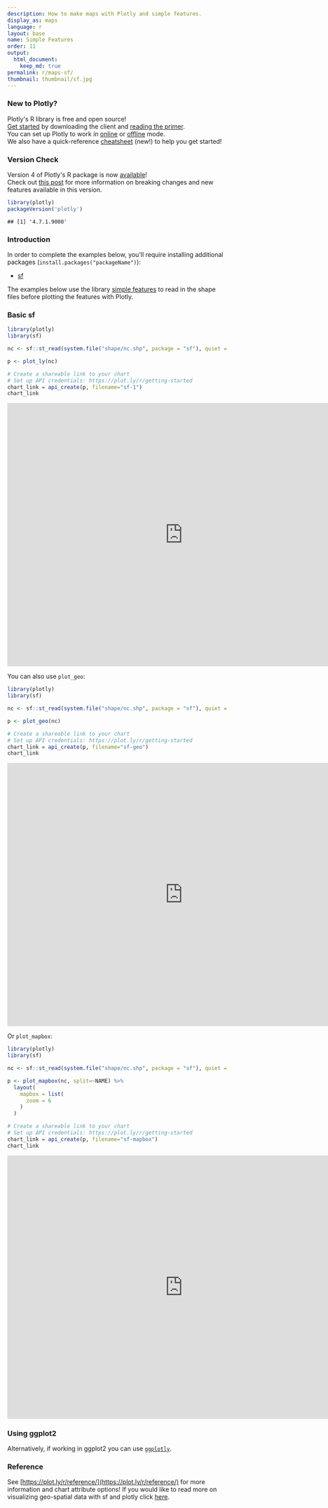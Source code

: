 ```yaml
---
description: How to make maps with Plotly and simple features.
display_as: maps
language: r
layout: base
name: Simple Features
order: 11
output:
  html_document:
    keep_md: true
permalink: r/maps-sf/
thumbnail: thumbnail/sf.jpg
---
```


### New to Plotly?

Plotly's R library is free and open source!<br>
[Get started](https://plot.ly/r/getting-started/) by downloading the client and [reading the primer](https://plot.ly/r/getting-started/).<br>
You can set up Plotly to work in [online](https://plot.ly/r/getting-started/#hosting-graphs-in-your-online-plotly-account) or [offline](https://plot.ly/r/offline/) mode.<br>
We also have a quick-reference [cheatsheet](https://images.plot.ly/plotly-documentation/images/r_cheat_sheet.pdf) (new!) to help you get started!

### Version Check

Version 4 of Plotly's R package is now [available](https://plot.ly/r/getting-started/#installation)!<br>
Check out [this post](http://moderndata.plot.ly/upgrading-to-plotly-4-0-and-above/) for more information on breaking changes and new features available in this version.


```r
library(plotly)
packageVersion('plotly')
```

```
## [1] '4.7.1.9000'
```

### Introduction

In order to complete the examples below, you'll require installing additional packages (`install.packages("packageName")`):
- [sf](https://github.com/r-spatial/sf)

The examples below use the library [simple features](https://r-spatial.github.io/sf/) to read in the shape files before plotting the features with Plotly.

### Basic sf 


```r
library(plotly)
library(sf)

nc <- sf::st_read(system.file("shape/nc.shp", package = "sf"), quiet = TRUE)

p <- plot_ly(nc)

# Create a shareable link to your chart
# Set up API credentials: https://plot.ly/r/getting-started
chart_link = api_create(p, filename="sf-1")
chart_link
```

<iframe src="https://plot.ly/~RPlotBot/5439.embed" width="800" height="600" id="igraph" scrolling="no" seamless="seamless" frameBorder="0"> </iframe>

You can also use `plot_geo`:


```r
library(plotly)
library(sf)

nc <- sf::st_read(system.file("shape/nc.shp", package = "sf"), quiet = TRUE)

p <- plot_geo(nc)

# Create a shareable link to your chart
# Set up API credentials: https://plot.ly/r/getting-started
chart_link = api_create(p, filename="sf-geo")
chart_link
```

<iframe src="https://plot.ly/~RPlotBot/5441.embed" width="800" height="600" id="igraph" scrolling="no" seamless="seamless" frameBorder="0"> </iframe>

Or `plot_mapbox`:


```r
library(plotly)
library(sf)

nc <- sf::st_read(system.file("shape/nc.shp", package = "sf"), quiet = TRUE)

p <- plot_mapbox(nc, split=~NAME) %>%
  layout(
    mapbox = list(
      zoom = 6
    )
  )

# Create a shareable link to your chart
# Set up API credentials: https://plot.ly/r/getting-started
chart_link = api_create(p, filename="sf-mapbox")
chart_link
```

<iframe src="https://plot.ly/~RPlotBot/5443.embed" width="800" height="600" id="igraph" scrolling="no" seamless="seamless" frameBorder="0"> </iframe>

### Using ggplot2

Alternatively, if working in ggplot2 you can use [`ggplotly`](https://plot.ly/ggplot2/maps-sf/).

### Reference

See [https://plot.ly/r/reference/](https://plot.ly/r/reference/) for more information and chart attribute options! If you would like to read more on visualizing geo-spatial data with sf and plotly click [here](https://blog.cpsievert.me/2018/03/30/visualizing-geo-spatial-data-with-sf-and-plotly/).